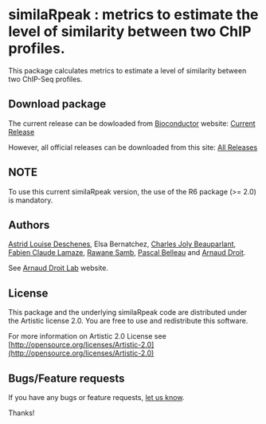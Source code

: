 similaRpeak : metrics to estimate the level of similarity between two ChIP profiles.
=====================

This package calculates metrics to estimate a level of similarity between two 
ChIP-Seq profiles.

## Download package ##

The current release can be dowloaded from [Bioconductor](http://bioconductor.org/) website:
[Current Release](http://bioconductor.org/packages/release/bioc/html/similaRpeak.html)

However, all official releases can be downloaded from this site:
[All Releases](https://github.com/adeschen/similaRpeak/releases)



## NOTE ##

To use this current similaRpeak version, the use of the R6 package (>= 2.0) is mandatory.


## Authors ##

[Astrid Louise Deschenes](http://ca.linkedin.com/in/astriddeschenes "Astrid Louise Deschenes"), 
Elsa Bernatchez, 
[Charles Joly Beauparlant](http://ca.linkedin.com/pub/charles-joly-beauparlant/89/491/3b3 "Charles Joly Beauparlant"), 
[Fabien Claude Lamaze](http://ca.linkedin.com/in/fabienlamaze/en "Fabien Claude Lamaze"), 
[Rawane Samb](http://ca.linkedin.com/in/rawanesamb "Rawane Samb"), 
[Pascal Belleau](http://ca.linkedin.com/in/pascalbelleau "Pascal Belleau") 
and [Arnaud Droit](http://ca.linkedin.com/in/drarnaud "Arnaud Droit").

See [Arnaud Droit Lab](http://bioinformatique.ulaval.ca/home/ "Arnaud Droit Lab") 
website.

## License ##

This package and the underlying similaRpeak code are distributed under the 
Artistic license 2.0. You are free to use and redistribute this software. 

For more information on Artistic 2.0 License see
[http://opensource.org/licenses/Artistic-2.0](http://opensource.org/licenses/Artistic-2.0)

## Bugs/Feature requests ##

If you have any bugs or feature requests, 
[let us know](https://github.com/adeschen/similaRpeak/issues). 

Thanks!

